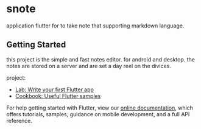 # snote

application flutter for to take note that supporting markdown language. 

## Getting Started
 this project is the simple and fast notes editor. for android and desktop. the notes are stored on a server and are set a day reel on the divices.

 project:

- [Lab: Write your first Flutter app](https://flutter.dev/docs/get-started/codelab)
- [Cookbook: Useful Flutter samples](https://flutter.dev/docs/cookbook)

For help getting started with Flutter, view our
[online documentation](https://flutter.dev/docs), which offers tutorials,
samples, guidance on mobile development, and a full API reference.
